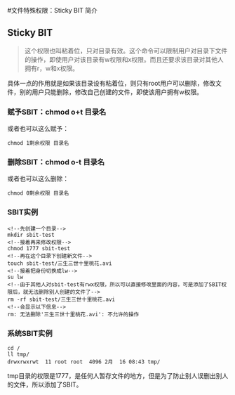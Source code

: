 #文件特殊权限：Sticky BIT 简介

## Sticky BIT

> 这个权限也叫粘着位，只对目录有效。这个命令可以限制用户对目录下文件的操作，即使用户对该目录有w权限和x权限。而且还要求该目录对其他人拥有r，w和x权限。

具体一点的作用就是如果该目录设有粘着位，则只有root用户可以删除，修改文件，别的用户只能删除，修改自己创建的文件，即使该用户拥有w权限。

### 赋予SBIT：chmod o+t 目录名

或者也可以这么赋予：
	
	chmod 1剩余权限 目录名

### 删除SBIT：chmod o-t 目录名

或者也可以这么删除：

	chmod 0剩余权限 目录名

### SBIT实例

	<!--先创建一个目录-->
	mkdir sbit-test
	<!--接着再来修改权限-->
	chmod 1777 sbit-test
	<!--再在这个目录下创建新文件-->
	touch sbit-test/三生三世十里桃花.avi
	<!--接着把身份切换成lw-->
	su lw
	<!--由于其他人对sbit-test有rwx权限，所以可以直接修改里面的内容，可是添加了SBIT权限后，就无法删除别人创建的文件了-->
	rm -rf sbit-test/三生三世十里桃花.avi
	<!--会显示以下信息-->
	rm: 无法删除'三生三世十里桃花.avi': 不允许的操作

### 系统SBIT实例
	
	cd /
	ll tmp/	
	drwxrwxrwt  11 root root  4096 2月  16 08:43 tmp/

tmp目录的权限是1777，是任何人暂存文件的地方，但是为了防止别人误删出别人的文件，所以添加了SBIT。




	

